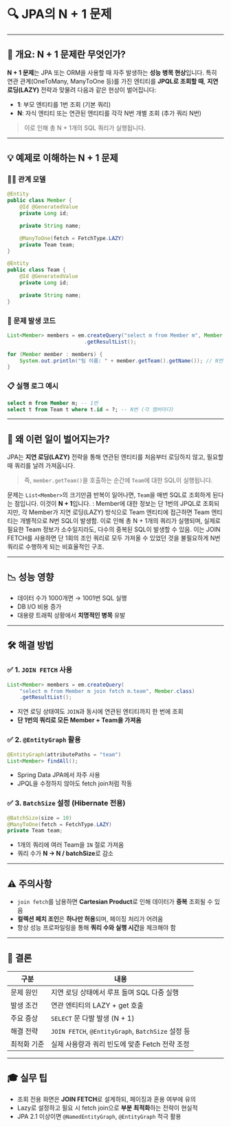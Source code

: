 # 🔍 JPA의 N + 1 문제

---

## 🧭 개요: N + 1 문제란 무엇인가?

**N + 1 문제**는 JPA 또는 ORM을 사용할 때 자주 발생하는 **성능 병목 현상**입니다. 특히 연관 관계(OneToMany, ManyToOne 등)를 가진 엔티티를 **JPQL로 조회할 때**, **지연 로딩(LAZY)** 전략과 맞물려 다음과 같은 현상이 벌어집니다:

* **1**: 부모 엔티티를 1번 조회 (기본 쿼리)
* **N**: 자식 엔티티 또는 연관된 엔티티를 각각 N번 개별 조회 (추가 쿼리 N번)

> 이로 인해 총 N + 1개의 SQL 쿼리가 실행됩니다.

---

## 💡 예제로 이해하는 N + 1 문제

### 👨‍👧 관계 모델

```java
@Entity
public class Member {
    @Id @GeneratedValue
    private Long id;

    private String name;

    @ManyToOne(fetch = FetchType.LAZY)
    private Team team;
}

@Entity
public class Team {
    @Id @GeneratedValue
    private Long id;

    private String name;
}
```

### 🧪 문제 발생 코드

```java
List<Member> members = em.createQuery("select m from Member m", Member.class)
                         .getResultList();

for (Member member : members) {
    System.out.println("팀 이름: " + member.getTeam().getName()); // N번의 SELECT
}
```

### 📋 실행 로그 예시

```sql
select m from Member m; -- 1번
select t from Team t where t.id = ?; -- N번 (각 멤버마다)
```

---

## 🧨 왜 이런 일이 벌어지는가?

JPA는 **지연 로딩(LAZY)** 전략을 통해 연관된 엔티티를 처음부터 로딩하지 않고, 필요할 때 쿼리를 날려 가져옵니다.

> 즉, `member.getTeam()`을 호출하는 순간에 `Team`에 대한 SQL이 실행됩니다.

문제는 `List<Member>`의 크기만큼 반복이 일어나면, `Team`을 매번 SQL로 조회하게 된다는 점입니다. 이것이 **N + 1**입니다.
: Member에 대한 정보는 단 1번의 JPQL로 조회되지만, 각 Member가 지연 로딩(LAZY) 방식으로 Team 엔티티에 접근하면 Team 엔티티는 개별적으로 N번 SQL이 발생함.
이로 인해 총 N + 1개의 쿼리가 실행되며, 실제로 필요한 Team 정보가 소수일지라도, 다수의 중복된 SQL이 발생할 수 있음.
이는 JOIN FETCH를 사용하면 단 1회의 조인 쿼리로 모두 가져올 수 있었던 것을 불필요하게 N번 쿼리로 수행하게 되는 비효율적인 구조.

---

## 📉 성능 영향

* 데이터 수가 1000개면 → 1001번 SQL 실행
* DB I/O 비용 증가
* 대용량 트래픽 상황에서 **치명적인 병목** 유발

---

## 🛠 해결 방법

### ✅ 1. `JOIN FETCH` 사용

```java
List<Member> members = em.createQuery(
    "select m from Member m join fetch m.team", Member.class)
    .getResultList();
```

* 지연 로딩 상태여도 `JOIN`과 동시에 연관된 엔티티까지 한 번에 조회
* **단 1번의 쿼리로 모든 Member + Team을 가져옴**

### ✅ 2. `@EntityGraph` 활용

```java
@EntityGraph(attributePaths = "team")
List<Member> findAll();
```

* Spring Data JPA에서 자주 사용
* JPQL을 수정하지 않아도 fetch join처럼 작동

### ✅ 3. `BatchSize` 설정 (Hibernate 전용)

```java
@BatchSize(size = 10)
@ManyToOne(fetch = FetchType.LAZY)
private Team team;
```

* 1개의 쿼리에 여러 Team을 `IN` 절로 가져옴
* 쿼리 수가 **N → N / batchSize**로 감소

---

## ⚠️ 주의사항

* `join fetch`를 남용하면 **Cartesian Product**로 인해 데이터가 **중복** 조회될 수 있음
* **컬렉션 페치 조인**은 **하나만 허용**되며, 페이징 처리가 어려움
* 항상 성능 프로파일링을 통해 **쿼리 수와 실행 시간**을 체크해야 함

---

## 📌 결론

| 구분     | 내용                                             |
| ------ | ---------------------------------------------- |
| 문제 원인  | 지연 로딩 상태에서 루프 돌며 SQL 다중 실행                     |
| 발생 조건  | 연관 엔티티의 LAZY + get 호출                          |
| 주요 증상  | `SELECT` 문 다발 발생 (N + 1)                       |
| 해결 전략  | `JOIN FETCH`, `@EntityGraph`, `BatchSize` 설정 등 |
| 최적화 기준 | 실제 사용량과 쿼리 빈도에 맞춘 Fetch 전략 조정                  |

---

## 🎓 실무 팁

* 조회 전용 화면은 **JOIN FETCH**로 설계하되, 페이징과 혼용 여부에 유의
* Lazy로 설정하고 필요 시 fetch join으로 **부분 최적화**하는 전략이 현실적
* JPA 2.1 이상이면 `@NamedEntityGraph`, `@EntityGraph` 적극 활용
